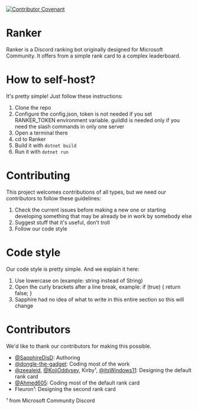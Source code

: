 [![Contributor Covenant](https://img.shields.io/badge/Contributor%20Covenant-2.1-4baaaa.svg)](CODE_OF_CONDUCT.md)
# Ranker
Ranker is a Discord ranking bot originally designed for Microsoft Community. It offers from a simple rank card to a complex leaderboard.

# How to self-host?
It's pretty simple! Just follow these instructions:
1. Clone the repo
2. Configure the config.json, token is not needed if you set RANKER_TOKEN environment variable. guildId is needed only if you need the slash commands in only one server
3. Open a terminal there
4. cd to Ranker
5. Build it with `dotnet build`
6. Run it with `dotnet run`

# Contributing
This project welcomes contributions of all types, but we need our contributors to follow these guidelines:
1. Check the current issues before making a new one or starting developing something that may be already be in work by somebody else
2. Suggest stuff that it's useful, don't troll
3. Follow our code style

# Code style
Our code style is pretty simple. And we explain it here:
1. Use lowercase on  (example: string instead of String)
2. Open the curly brackets after a line break, example:
  if (true)
  {
    return false;
  }
3. Sapphire had no idea of what to write in this entire section so this will change

# Contributors
We'd like to thank our contributors for making this possible. 
- [@SapphireDisD](https://github.com/SapphireDisD): Authoring
- [@dongle-the-gadget](https://github.com/dongle-the-gadget): Coding most of the work
- [@zeealeid](https://github.com/zeealeid), [@KojiOddysey](https://github.com/KojiOddysey), Kirby¹, [@itsWindows11](https://github.com/itsWindows11): Designing the default rank card
- [@Ahmed605](https://github.com/Ahmed605): Coding most of the default rank card
- Fleuron¹: Designing the second rank card

¹ from Microsoft Community Discord

